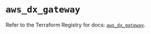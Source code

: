 # `aws_dx_gateway`

Refer to the Terraform Registry for docs: [`aws_dx_gateway`](https://registry.terraform.io/providers/hashicorp/aws/6.2.0/docs/resources/dx_gateway).
